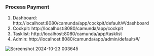 ### Process Payment

1. Dashboard: http://localhost:8080/camunda/app/cockpit/default/#/dashboard
2. Cockpit: http://localhost:8080/camunda/app/cockpit
3. Tasklist: http://localhost:8080/camunda/app/tasklist
4. Admin: http://localhost:8080/camunda/app/admin/default/#/

![Screenshot 2024-10-23 003645](https://github.com/user-attachments/assets/65aaa590-9aab-4521-9150-e2571aa6ccbd)
